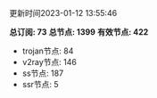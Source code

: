更新时间2023-01-12 13:55:46

**总订阅: 73**
**总节点: 1399**
**有效节点: 422**
- trojan节点: 84
- v2ray节点: 146
- ss节点: 187
- ssr节点: 5
